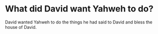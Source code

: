 # What did David want Yahweh to do?

David wanted Yahweh to do the things he had said to David and bless the house of David.
